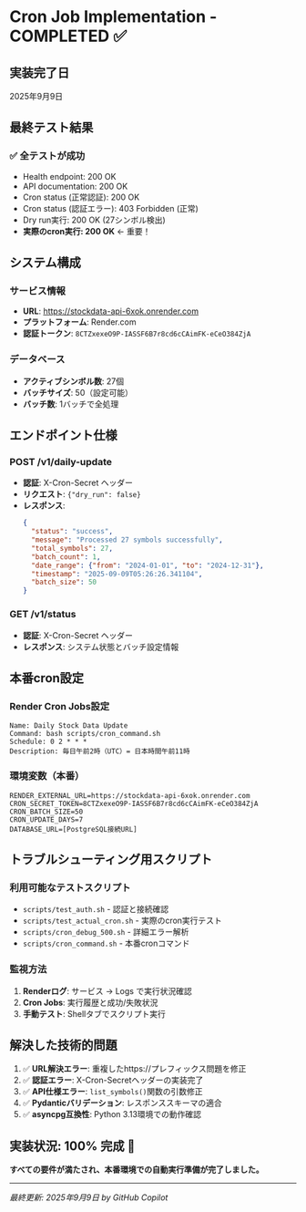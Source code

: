 # Cron Job Implementation - COMPLETED ✅

## 実装完了日
2025年9月9日

## 最終テスト結果
### ✅ 全テストが成功
- Health endpoint: 200 OK
- API documentation: 200 OK  
- Cron status (正常認証): 200 OK
- Cron status (認証エラー): 403 Forbidden (正常)
- Dry run実行: 200 OK (27シンボル検出)
- **実際のcron実行: 200 OK** ← 重要！

## システム構成
### サービス情報
- **URL**: https://stockdata-api-6xok.onrender.com
- **プラットフォーム**: Render.com
- **認証トークン**: `8CTZxexeO9P-IASSF6B7r8cd6cCAimFK-eCeO384ZjA`

### データベース
- **アクティブシンボル数**: 27個
- **バッチサイズ**: 50（設定可能）
- **バッチ数**: 1バッチで全処理

## エンドポイント仕様
### POST /v1/daily-update
- **認証**: X-Cron-Secret ヘッダー
- **リクエスト**: `{"dry_run": false}`
- **レスポンス**: 
  ```json
  {
    "status": "success",
    "message": "Processed 27 symbols successfully",
    "total_symbols": 27,
    "batch_count": 1,
    "date_range": {"from": "2024-01-01", "to": "2024-12-31"},
    "timestamp": "2025-09-09T05:26:26.341104",
    "batch_size": 50
  }
  ```

### GET /v1/status
- **認証**: X-Cron-Secret ヘッダー
- **レスポンス**: システム状態とバッチ設定情報

## 本番cron設定
### Render Cron Jobs設定
```
Name: Daily Stock Data Update
Command: bash scripts/cron_command.sh  
Schedule: 0 2 * * *
Description: 毎日午前2時（UTC）= 日本時間午前11時
```

### 環境変数（本番）
```
RENDER_EXTERNAL_URL=https://stockdata-api-6xok.onrender.com
CRON_SECRET_TOKEN=8CTZxexeO9P-IASSF6B7r8cd6cCAimFK-eCeO384ZjA
CRON_BATCH_SIZE=50
CRON_UPDATE_DAYS=7
DATABASE_URL=[PostgreSQL接続URL]
```

## トラブルシューティング用スクリプト
### 利用可能なテストスクリプト
- `scripts/test_auth.sh` - 認証と接続確認
- `scripts/test_actual_cron.sh` - 実際のcron実行テスト
- `scripts/cron_debug_500.sh` - 詳細エラー解析
- `scripts/cron_command.sh` - 本番cronコマンド

### 監視方法
1. **Renderログ**: サービス → Logs で実行状況確認
2. **Cron Jobs**: 実行履歴と成功/失敗状況
3. **手動テスト**: Shellタブでスクリプト実行

## 解決した技術的問題
1. ✅ **URL解決エラー**: 重複したhttps://プレフィックス問題を修正
2. ✅ **認証エラー**: X-Cron-Secretヘッダーの実装完了
3. ✅ **API仕様エラー**: `list_symbols()`関数の引数修正
4. ✅ **Pydanticバリデーション**: レスポンススキーマの適合
5. ✅ **asyncpg互換性**: Python 3.13環境での動作確認

## 実装状況: 100% 完成 🎯

**すべての要件が満たされ、本番環境での自動実行準備が完了しました。**

---
*最終更新: 2025年9月9日 by GitHub Copilot*
